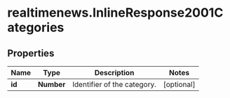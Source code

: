 # realtimenews.InlineResponse2001Categories

## Properties

Name | Type | Description | Notes
------------ | ------------- | ------------- | -------------
**id** | **Number** | Identifier of the category. | [optional] 


